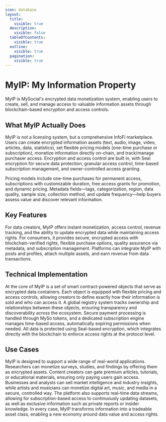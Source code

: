 ```yaml
---
icon: database
layout:
  title:
    visible: true
  description:
    visible: false
  tableOfContents:
    visible: true
  outline:
    visible: true
  pagination:
    visible: true
---
```


# MyIP: My Information Property

MyIP is MySocial's encrypted data monetization system, enabling users to create, sell, and manage access to valuable information assets through blockchain-based encryption and access controls.

## What MyIP Actually Does

MyIP is not a licensing system, but a comprehensive InfoFi marketplace. Users can create encrypted information assets (text, audio, image, video, articles, data, statistics), set flexible pricing models (one-time purchase or subscription), monetize information directly on-chain, and track/manage purchaser access. Encryption and access control are built in, with Seal encryption for secure data protection, granular access control, time-based subscription management, and owner-controlled access granting.

Pricing models include one-time purchases for permanent access, subscriptions with customizable duration, free access grants for promotion, and dynamic pricing. Metadata fields—tags, categorization, region, data quality, sample size, collection method, and update frequency—help buyers assess value and discover relevant information.

## Key Features

For data creators, MyIP offers instant monetization, access control, revenue tracking, and the ability to update encrypted data while maintaining access rights. For consumers, it provides secure, encrypted access with blockchain-verified rights, flexible purchase options, quality assurance via metadata, and subscription management. Platforms can integrate MyIP with posts and profiles, attach multiple assets, and earn revenue from data transactions.

## Technical Implementation

At the core of MyIP is a set of smart contract-powered objects that serve as encrypted data containers. Each object is equipped with flexible pricing and access controls, allowing creators to define exactly how their information is sold and who can access it. A global registry system tracks ownership and relationships between these objects, ensuring transparency and discoverability across the ecosystem. Secure payment processing is handled through MySo tokens, and a dedicated subscription engine manages time-based access, automatically expiring permissions when needed. All data is protected using Seal-based encryption, which integrates directly with the blockchain to enforce access rights at the protocol level.

## Use Cases

MyIP is designed to support a wide range of real-world applications. Researchers can monetize surveys, studies, and findings by offering them as encrypted assets. Content creators can gate premium articles, tutorials, or educational materials, ensuring only paying users gain access. Businesses and analysts can sell market intelligence and industry insights, while artists and musicians can monetize digital art, music, and media in a secure, controlled way. The platform also supports real-time data streams, allowing for subscription-based access to continuously updating datasets, as well as exclusive information such as private reports or insider knowledge. In every case, MyIP transforms information into a tradeable asset class, enabling a new economy around data value and access rights.
